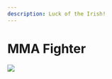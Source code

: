 ```yaml
---
description: Luck of the Irish!
---
```


# MMA Fighter

![](../../.gitbook/assets/skin-mma\_fighter.jpg)
